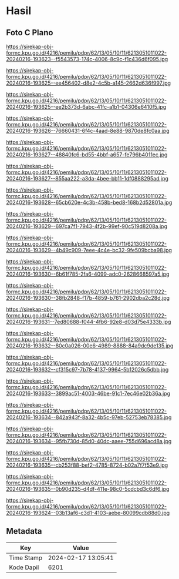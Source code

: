 # Hasil

## Foto C Plano

https://sirekap-obj-formc.kpu.go.id/4216/pemilu/pdpr/62/13/05/10/11/6213051011022-20240216-193623--f5543573-174c-4006-8c9c-f1c436d6f095.jpg

https://sirekap-obj-formc.kpu.go.id/4216/pemilu/pdpr/62/13/05/10/11/6213051011022-20240216-193625--ee456402-d8e2-4c5b-a145-2662d636f997.jpg

https://sirekap-obj-formc.kpu.go.id/4216/pemilu/pdpr/62/13/05/10/11/6213051011022-20240216-193625--ee2b373d-6abc-41fc-a1b1-04306e6410f5.jpg

https://sirekap-obj-formc.kpu.go.id/4216/pemilu/pdpr/62/13/05/10/11/6213051011022-20240216-193626--76660431-6f4c-4aad-8e88-9870de8fc0aa.jpg

https://sirekap-obj-formc.kpu.go.id/4216/pemilu/pdpr/62/13/05/10/11/6213051011022-20240216-193627--48840fc6-bd55-4bbf-a657-fe796b4011ec.jpg

https://sirekap-obj-formc.kpu.go.id/4216/pemilu/pdpr/62/13/05/10/11/6213051011022-20240216-193627--855aa222-a3da-4bee-bb11-1df0888295ad.jpg

https://sirekap-obj-formc.kpu.go.id/4216/pemilu/pdpr/62/13/05/10/11/6213051011022-20240216-193628--65cb620e-4c3b-458b-bed8-168b2d52801a.jpg

https://sirekap-obj-formc.kpu.go.id/4216/pemilu/pdpr/62/13/05/10/11/6213051011022-20240216-193629--697ca7f1-7943-4f2b-99ef-90c519d8208a.jpg

https://sirekap-obj-formc.kpu.go.id/4216/pemilu/pdpr/62/13/05/10/11/6213051011022-20240216-193629--4b49c909-7eee-4c4e-bc32-9fe509bcba98.jpg

https://sirekap-obj-formc.kpu.go.id/4216/pemilu/pdpr/62/13/05/10/11/6213051011022-20240216-193630--6b61f785-2fa6-4099-adc0-2628668597a5.jpg

https://sirekap-obj-formc.kpu.go.id/4216/pemilu/pdpr/62/13/05/10/11/6213051011022-20240216-193630--38fb2848-f17b-4859-b761-2902dba2c28d.jpg

https://sirekap-obj-formc.kpu.go.id/4216/pemilu/pdpr/62/13/05/10/11/6213051011022-20240216-193631--7ed80688-f044-4fb6-92e8-d03d75e4333b.jpg

https://sirekap-obj-formc.kpu.go.id/4216/pemilu/pdpr/62/13/05/10/11/6213051011022-20240216-193632--80c0a026-00e6-4989-8888-84a9dc9de135.jpg

https://sirekap-obj-formc.kpu.go.id/4216/pemilu/pdpr/62/13/05/10/11/6213051011022-20240216-193632--cf315c97-7b78-4137-9964-5b12026c5dbb.jpg

https://sirekap-obj-formc.kpu.go.id/4216/pemilu/pdpr/62/13/05/10/11/6213051011022-20240216-193633--3899ac51-4003-46be-91c1-7ec46e02b36a.jpg

https://sirekap-obj-formc.kpu.go.id/4216/pemilu/pdpr/62/13/05/10/11/6213051011022-20240216-193634--842a943f-8a32-4b5c-97eb-52753eb78385.jpg

https://sirekap-obj-formc.kpu.go.id/4216/pemilu/pdpr/62/13/05/10/11/6213051011022-20240216-193634--95fb730d-85d0-40dc-aaee-755d696acd8a.jpg

https://sirekap-obj-formc.kpu.go.id/4216/pemilu/pdpr/62/13/05/10/11/6213051011022-20240216-193635--cb253f88-bef2-4785-8724-b02a7f7f53e9.jpg

https://sirekap-obj-formc.kpu.go.id/4216/pemilu/pdpr/62/13/05/10/11/6213051011022-20240216-193635--0b90d235-d4df-411e-98c0-5cdcbd3c6df6.jpg

https://sirekap-obj-formc.kpu.go.id/4216/pemilu/pdpr/62/13/05/10/11/6213051011022-20240216-193624--03b13af6-c3d1-4103-aebe-80099cdb88d0.jpg


## Metadata

| Key        | Value               |
| ---------- | ------------------- |
| Time Stamp | 2024-02-17 13:05:41 |
| Kode Dapil | 6201                |




